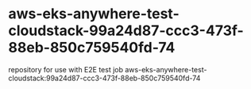 # aws-eks-anywhere-test-cloudstack-99a24d87-ccc3-473f-88eb-850c759540fd-74
repository for use with E2E test job aws-eks-anywhere-test-cloudstack:99a24d87-ccc3-473f-88eb-850c759540fd-74
